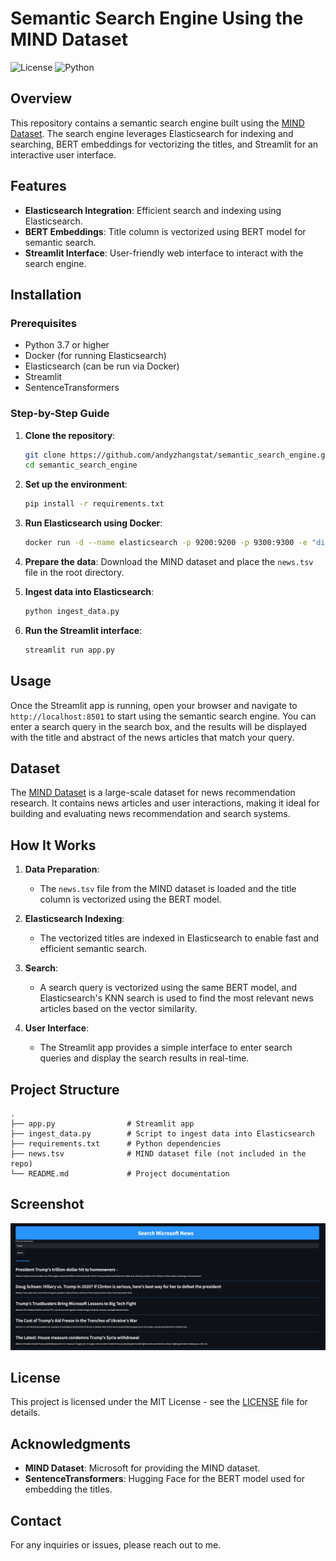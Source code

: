 # Semantic Search Engine Using the MIND Dataset

![License](https://img.shields.io/badge/license-MIT-blue.svg)
![Python](https://img.shields.io/badge/python-v3.7+-blue.svg)

## Overview

This repository contains a semantic search engine built using the [MIND Dataset](https://msnews.github.io/). The search engine leverages Elasticsearch for indexing and searching, BERT embeddings for vectorizing the titles, and Streamlit for an interactive user interface.

## Features

- **Elasticsearch Integration**: Efficient search and indexing using Elasticsearch.
- **BERT Embeddings**: Title column is vectorized using BERT model for semantic search.
- **Streamlit Interface**: User-friendly web interface to interact with the search engine.

## Installation

### Prerequisites

- Python 3.7 or higher
- Docker (for running Elasticsearch)
- Elasticsearch (can be run via Docker)
- Streamlit
- SentenceTransformers

### Step-by-Step Guide

1. **Clone the repository**:
    ```bash
    git clone https://github.com/andyzhangstat/semantic_search_engine.git
    cd semantic_search_engine
    ```

2. **Set up the environment**:
    ```bash
    pip install -r requirements.txt
    ```

3. **Run Elasticsearch using Docker**:
    ```bash
    docker run -d --name elasticsearch -p 9200:9200 -p 9300:9300 -e "discovery.type=single-node" elasticsearch:7.10.2
    ```

4. **Prepare the data**:
    Download the MIND dataset and place the `news.tsv` file in the root directory.

5. **Ingest data into Elasticsearch**:
    ```bash
    python ingest_data.py
    ```

6. **Run the Streamlit interface**:
    ```bash
    streamlit run app.py
    ```

## Usage

Once the Streamlit app is running, open your browser and navigate to `http://localhost:8501` to start using the semantic search engine. You can enter a search query in the search box, and the results will be displayed with the title and abstract of the news articles that match your query.

## Dataset

The [MIND Dataset](https://msnews.github.io/) is a large-scale dataset for news recommendation research. It contains news articles and user interactions, making it ideal for building and evaluating news recommendation and search systems.

## How It Works

1. **Data Preparation**:
    - The `news.tsv` file from the MIND dataset is loaded and the title column is vectorized using the BERT model.
    
2. **Elasticsearch Indexing**:
    - The vectorized titles are indexed in Elasticsearch to enable fast and efficient semantic search.
    
3. **Search**:
    - A search query is vectorized using the same BERT model, and Elasticsearch's KNN search is used to find the most relevant news articles based on the vector similarity.

4. **User Interface**:
    - The Streamlit app provides a simple interface to enter search queries and display the search results in real-time.

## Project Structure

```plaintext
.
├── app.py                # Streamlit app
├── ingest_data.py        # Script to ingest data into Elasticsearch
├── requirements.txt      # Python dependencies
├── news.tsv              # MIND dataset file (not included in the repo)
└── README.md             # Project documentation
```

## Screenshot

![Screenshot](screenshot.png)

## License

This project is licensed under the MIT License - see the [LICENSE](LICENSE) file for details.

## Acknowledgments

- **MIND Dataset**: Microsoft for providing the MIND dataset.
- **SentenceTransformers**: Hugging Face for the BERT model used for embedding the titles.

## Contact

For any inquiries or issues, please reach out to me.


